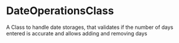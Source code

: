 # DateOperationsClass
A Class to handle date storages, that validates if the number of days entered is accurate and allows adding and removing days
